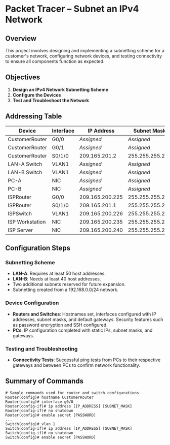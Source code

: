 # Packet Tracer – Subnet an IPv4 Network

## Overview
This project involves designing and implementing a subnetting scheme for a customer's network, configuring network devices, and testing connectivity to ensure all components function as expected.

## Objectives
1. **Design an IPv4 Network Subnetting Scheme**
2. **Configure the Devices**
3. **Test and Troubleshoot the Network**

## Addressing Table
| Device         | Interface | IP Address       | Subnet Mask        | Default Gateway   |
|----------------|-----------|------------------|--------------------|-------------------|
| CustomerRouter | G0/0      | *Assigned*       | *Assigned*         | N/A               |
| CustomerRouter | G0/1      | *Assigned*       | *Assigned*         | N/A               |
| CustomerRouter | S0/1/0    | 209.165.201.2    | 255.255.255.252    | N/A               |
| LAN-A Switch   | VLAN1     | *Assigned*       | *Assigned*         | *Assigned*        |
| LAN-B Switch   | VLAN1     | *Assigned*       | *Assigned*         | *Assigned*        |
| PC-A           | NIC       | *Assigned*       | *Assigned*         | *Assigned*        |
| PC-B           | NIC       | *Assigned*       | *Assigned*         | *Assigned*        |
| ISPRouter      | G0/0      | 209.165.200.225  | 255.255.255.224    | N/A               |
| ISPRouter      | S0/1/0    | 209.165.201.1    | 255.255.255.252    | N/A               |
| ISPSwitch      | VLAN1     | 209.165.200.226  | 255.255.255.224    | 209.165.200.225   |
| ISP Workstation| NIC       | 209.165.200.235  | 255.255.255.224    | 209.165.200.225   |
| ISP Server     | NIC       | 209.165.200.240  | 255.255.255.224    | 209.165.200.225   |

## Configuration Steps

### Subnetting Scheme
- **LAN-A**: Requires at least 50 host addresses.
- **LAN-B**: Needs at least 40 host addresses.
- Two additional subnets reserved for future expansion.
- Subnetting created from a 192.168.0.0/24 network.

### Device Configuration
- **Routers and Switches**: Hostnames set, interfaces configured with IP addresses, subnet masks, and default gateways. Security features such as password encryption and SSH configured.
- **PCs**: IP configuration completed with static IPs, subnet masks, and gateways.

### Testing and Troubleshooting
- **Connectivity Tests**: Successful ping tests from PCs to their respective gateways and between PCs to confirm network functionality.

## Summary of Commands
```command
# Sample commands used for router and switch configurations
Router(config)# hostname CustomerRouter
Router(config)# interface g0/0
Router(config-if)# ip address [IP_ADDRESS] [SUBNET_MASK]
Router(config-if)# no shutdown
Router(config)# enable secret [PASSWORD]
...
Switch(config)# vlan 1
Switch(config-if)# ip address [IP_ADDRESS] [SUBNET_MASK]
Switch(config-if)# no shutdown
Switch(config)# enable secret [PASSWORD]
